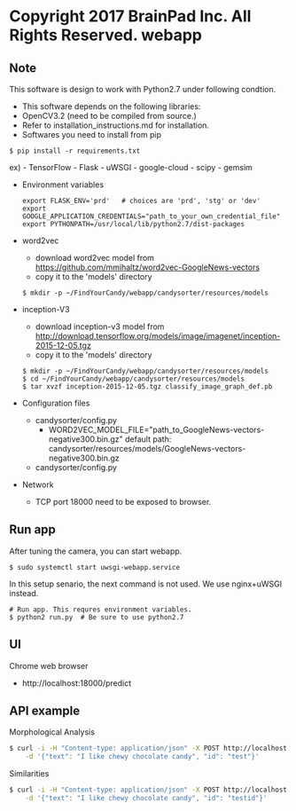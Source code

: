 Copyright 2017 BrainPad Inc. All Rights Reserved.
webapp
===

## Note
This software is design to work with Python2.7 under following condtion.
- This software depends on the following libraries:
 - OpenCV3.2 (need to be compiled from source.)
  - Refer to installation_instructions.md for installation.
 - Softwares you need to install from pip
  ```
  $ pip install -r requirements.txt
  ```
  ex)
    - TensorFlow
    - Flask
    - uWSGI
    - google-cloud
    - scipy
    - gemsim

- Environment variables
    ```
    export FLASK_ENV='prd'   # choices are 'prd', 'stg' or 'dev'
    export GOOGLE_APPLICATION_CREDENTIALS="path_to_your_own_credential_file"
    export PYTHONPATH=/usr/local/lib/python2.7/dist-packages
    ```

- word2vec
  - download word2vec model from https://github.com/mmihaltz/word2vec-GoogleNews-vectors
  - copy it to the 'models' directory
  ```
  $ mkdir -p ~/FindYourCandy/webapp/candysorter/resources/models
  ```

- inception-V3
  - download inception-v3 model from http://download.tensorflow.org/models/image/imagenet/inception-2015-12-05.tgz
  - copy it to the 'models' directory
  ```
  $ mkdir -p ~/FindYourCandy/webapp/candysorter/resources/models
  $ cd ~/FindYourCandy/webapp/candysorter/resources/models
  $ tar xvzf inception-2015-12-05.tgz classify_image_graph_def.pb
  ```

- Configuration files
  - candysorter/config.py
    - WORD2VEC_MODEL_FILE="path_to_GoogleNews-vectors-negative300.bin.gz"
     default path:
       candysorter/resources/models/GoogleNews-vectors-negative300.bin.gz
  - candysorter/config.py

- Network
  - TCP port 18000 need to be exposed to browser.

## Run app
After tuning the camera, you can start webapp.
```
$ sudo systemctl start uwsgi-webapp.service
```
In this setup senario, the next command is not used. We use nginx+uWSGI instead.
```
# Run app. This requres environment variables.
$ python2 run.py  # Be sure to use python2.7
```

## UI
Chrome web browser
- http://localhost:18000/predict


## API example
Morphological Analysis

```sh
$ curl -i -H "Content-type: application/json" -X POST http://localhost:18000/api/morphs \
    -d '{"text": "I like chewy chocolate candy", "id": "test"}'
```

Similarities

```sh
$ curl -i -H "Content-type: application/json" -X POST http://localhost:18000/api/similarities \
    -d '{"text": "I like chewy chocolate candy", "id": "testid"}'
```
